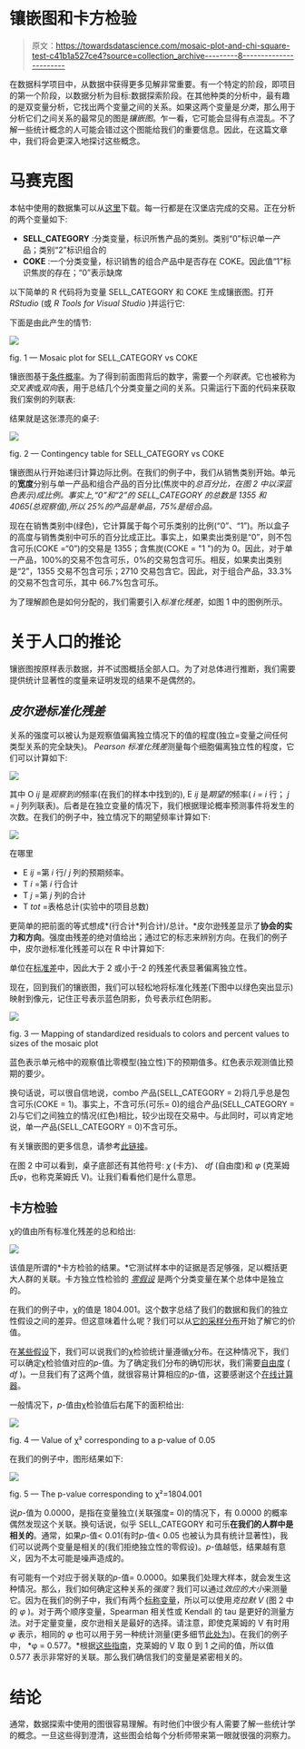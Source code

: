 # 镶嵌图和卡方检验

> 原文：<https://towardsdatascience.com/mosaic-plot-and-chi-square-test-c41b1a527ce4?source=collection_archive---------8----------------------->

在数据科学项目中，从数据中获得更多见解非常重要。有一个特定的阶段，即项目的第一个阶段，以数据分析为目标:数据探索阶段。在其他种类的分析中，最有趣的是双变量分析，它找出两个变量之间的关系。如果这两个变量是*分类*，那么用于分析它们之间关系的最常见的图是*镶嵌图*。乍一看，它可能会显得有点混乱。不了解一些统计概念的人可能会错过这个图能给我们的重要信息。因此，在这篇文章中，我们将会更深入地探讨这些概念。

# 马赛克图

本帖中使用的数据集可以从[这里](https://1drv.ms/u/s!AtgrmeCPhKh7kP5EjOgd-EhXbdSlwA)下载。每一行都是在汉堡店完成的交易。正在分析的两个变量如下:

*   **SELL_CATEGORY** :分类变量，标识所售产品的类别。类别“0”标识单一产品；类别“2”标识组合的
*   **COKE** :一个分类变量，标识销售的组合产品中是否存在 COKE。因此值“1”标识焦炭的存在；“0”表示缺席

以下简单的 R 代码将为变量 SELL_CATEGORY 和 COKE 生成镶嵌图。打开 *RStudio* (或 *R Tools for Visual Studio* )并运行它:

下面是由此产生的情节:

![](img/cb565ce4126221afac9548ba84387eca.png)

fig. 1 — Mosaic plot for SELL_CATEGORY vs COKE

镶嵌图基于[条件概率](https://www.mathsisfun.com/data/probability-events-conditional.html)。为了得到前面图背后的数字，需要一个*列联表*。它也被称为*交叉表*或*双向*表，用于总结几个分类变量之间的关系。只需运行下面的代码来获取我们案例的列联表:

结果就是这张漂亮的桌子:

![](img/01e4066c6308c62cb074c4965f7862dc.png)

fig. 2 — Contingency table for SELL_CATEGORY vs COKE

镶嵌图从行开始递归计算边际比例。在我们的例子中，我们从销售类别开始。单元的**宽度**分别与单一产品和组合产品的百分比(焦炭中的*总百分比，在图 2 中以深蓝色表示)成比例。事实上,“0”和“2”的 SELL_CATEGORY 的总数是 1355 和 4065(总观察值),所以 25%的产品是单品，75%是组合品。*

现在在销售类别中(绿色)，它计算属于每个可乐类别的比例(“0”、“1”)。所以盒子的高度与销售类别中可乐的百分比成正比。事实上，如果卖出类别是“0”，则不包含可乐(COKE =“0”)的交易是 1355；含焦炭(COKE = "1 ")的为 0。因此，对于单一产品，100%的交易不包含可乐，0%的交易包含可乐。相反，如果卖出类别是“2”，1355 交易不包含可乐；2710 交易包含它。因此，对于组合产品，33.3%的交易不包含可乐，其中 66.7%包含可乐。

为了理解颜色是如何分配的，我们需要引入*标准化残差*，如图 1 中的图例所示。

# 关于人口的推论

镶嵌图按原样表示数据，并不试图概括全部人口。为了对总体进行推断，我们需要提供统计显著性的度量来证明发现的结果不是偶然的。

## *皮尔逊标准化残差*

关系的强度可以被认为是观察值偏离独立情况下的值的程度(独立=变量之间任何类型关系的完全缺失)。 *Pearson 标准化残差*测量每个细胞偏离独立性的程度，它们可以计算如下:

![](img/91e81f7494bd4837426c34ad991c53b9.png)

其中 O *ij* 是*观察到的*频率(在我们的样本中找到的), E *ij* 是*期望的*频率( *i* = *i* 行； *j* = *j* 列列联表)。后者是在独立变量的情况下，我们根据理论概率预测事件将发生的次数。在我们的例子中，独立情况下的期望频率计算如下:

![](img/2b93f9e66054beb2e6cd8a1981f2477a.png)

在哪里

*   E *ij* =第 *i* 行/ *j* 列的预期频率。
*   T *i* =第 *i* 行合计
*   T *j* =第 *j* 列的合计
*   T *tot* =表格总计(实验中的项目总数)

更简单的把前面的等式想成*(行合计*列合计)/总计。*皮尔逊残差显示了**协会的实力和方向**。强度由残差的绝对值给出；通过它的标志来辨别方向。在我们的例子中，皮尔逊标准化残差可以在 R 中计算如下:

单位在[标准差](https://www.robertniles.com/stats/stdev.shtml)中，因此大于 2 或小于-2 的残差代表显著偏离独立性。

现在，回到我们的镶嵌图，我们可以轻松地将标准化残差(下图中以绿色突出显示)映射到像元，记住正号表示蓝色阴影，负号表示红色阴影。

![](img/2031b1148a022b4fd16cc29eaf961713.png)

fig. 3 — Mapping of standardized residuals to colors and percent values to sizes of the mosaic plot

蓝色表示单元格中的观察值比零模型(独立性)下的预期值多。红色表示观测值比预期的要少。

换句话说，可以很自信地说，combo 产品(SELL_CATEGORY = 2)将几乎总是包含可乐(COKE = 1)。事实上，不含可乐(可乐= 0)的组合产品(SELL_CATEGORY = 2)与它们之间独立的情况(红色)相比，较少出现在交易中。与此同时，可以肯定地说，单一产品(SELL_CATEGORY = 0)不含可乐。

有关镶嵌图的更多信息，请参考[此链接](https://ncss-wpengine.netdna-ssl.com/wp-content/themes/ncss/pdf/Procedures/NCSS/Mosaic_Plots.pdf)。

在图 2 中可以看到，桌子底部还有其他符号: *χ* (卡方)、 *df* (自由度)和 *φ* (克莱姆氏φ，也称克莱姆氏 V)。让我们看看他们是什么意思。

## 卡方检验

χ的值由所有标准化残差的总和给出:

![](img/6dbd2cc7fd4099c6d8f601030a9caf10.png)

该值是所谓的*卡方检验的结果。*它测试样本中的证据是否足够强，足以概括更大人群的关联。卡方独立性检验的 [*零假设*](http://www.statisticshowto.com/probability-and-statistics/hypothesis-testing/) 是两个分类变量在某个总体中是独立的。

在我们的例子中，χ的值是 1804.001。这个数字总结了我们的数据和我们的独立性假设之间的差异。但这意味着什么呢？我们可以从[它的采样分布](http://www.statisticshowto.com/probability-and-statistics/chi-square/#chisquaredist)开始了解它的价值。

在[某些假设](https://www.ncbi.nlm.nih.gov/pmc/articles/PMC3900058/)下，我们可以说我们的χ检验统计量遵循χ分布。在这种情况下，我们可以确定χ检验值对应的*p*-值。为了确定我们分布的确切形状，我们需要[自由度](http://www.jerrydallal.com/LHSP/dof.htm) ( *df* )。一旦我们有了这两个值，就很容易计算相应的*p*-值，这要感谢这个[在线计算器](https://www.di-mgt.com.au/chisquare-calculator.html)。

一般情况下，*p*-值由χ检验值后右尾下的面积给出:

![](img/b3d7ecdab84ddac9b5e36866d1ae4c28.png)

fig. 4 — Value of χ² corresponding to a p-value of 0.05

在我们的例子中，图形结果如下:

![](img/43ab6aa71b1a34c951916326b9d65af3.png)

fig. 5 — The p-value corresponding to χ²=1804.001

说*p*-值为 0.0000，是指在变量独立(关联强度= 0)的情况下，有 0.0000 的概率偶然发现这个关联。换句话说，似乎 SELL_CATEGORY 和可乐**在我们的人群中是相关的**。通常，如果*p*-值< 0.01(有时*p*-值< 0.05 也被认为具有统计显著性)，我们可以说两个变量是相关的(我们拒绝独立性的零假设)。*p*-值越低，结果越有意义，因为不太可能是噪声造成的。

有可能有一个对应于弱关联的*p*-值= 0.0000。如果我们处理大样本，就会发生这种情况。那么，我们如何确定这种关系的*强度*？我们可以通过*效应的大小*来测量它。因为在我们的例子中，我们有两个[标称变量](http://www.statisticshowto.com/nominal-variable/)，所以可以使用*克拉默 V* (图 2 中的 *φ* )。对于两个顺序变量，Spearman 相关性或 Kendall 的 tau 是更好的测量方法。对于定量变量，皮尔逊相关是最好的选择。请注意，即使克莱姆的 V 有时用 *φ* 表示，相同的 *φ* 也可以用于另一种统计测量(更多细节[此处为](http://www.people.vcu.edu/~pdattalo/702SuppRead/MeasAssoc/NominalAssoc.html))。在我们的例子中， *φ = 0.577。*根据[这些指南](http://web.archive.org/web/20180920053707/http://www.fort.usgs.gov/sites/landsat-imagery-unique-resource/statistical-interpretation)，克莱姆的 V 取 0 到 1 之间的值，所以值 0.577 表示非常好的关联。那么我们确信我们的变量是紧密相关的。

# 结论

通常，数据探索中使用的图很容易理解。有时他们中很少有人需要了解一些统计学的概念。一旦这些得到澄清，这些图会给每个分析师带来第一眼就很强的洞察力。